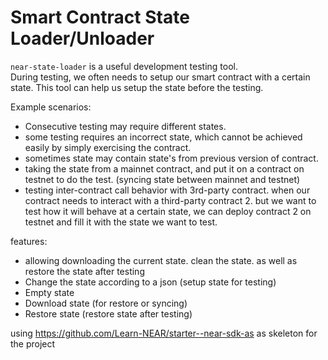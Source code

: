 # Smart Contract State Loader/Unloader

`near-state-loader` is a useful development testing tool.  
During testing, we often needs to setup our smart contract with a certain state.  This tool can help us setup the state before the testing.  

Example scenarios:

- Consecutive testing may require different states.  
- some testing requires an incorrect state, which cannot be achieved easily by simply exercising the contract.
- sometimes state may contain state's from previous version of contract.
- taking the state from a mainnet contract, and put it on a contract on testnet to do the test.  (syncing state between mainnet and testnet)
- testing inter-contract call behavior with 3rd-party contract.  when our contract needs to interact with a third-party contract 2.  but we want to test how it will behave at a certain state, we can deploy contract 2 on testnet and fill it with the state we want to test.  

features:
- allowing downloading the current state.  clean the state.  as well as restore the state after testing
- Change the state according to a json (setup state for testing)
- Empty state
- Download state (for restore or syncing)
- Restore state (restore state after testing)

using https://github.com/Learn-NEAR/starter--near-sdk-as as skeleton for the project


